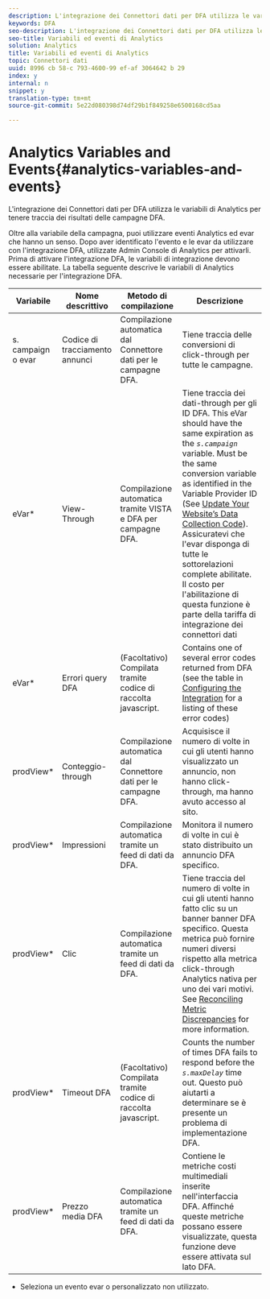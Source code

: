 ```yaml
---
description: L'integrazione dei Connettori dati per DFA utilizza le variabili di Analytics per tenere traccia dei risultati delle campagne DFA.
keywords: DFA
seo-description: L'integrazione dei Connettori dati per DFA utilizza le variabili di Analytics per tenere traccia dei risultati delle campagne DFA.
seo-title: Variabili ed eventi di Analytics
solution: Analytics
title: Variabili ed eventi di Analytics
topic: Connettori dati
uuid: 8996 cb 58-c 793-4600-99 ef-af 3064642 b 29
index: y
internal: n
snippet: y
translation-type: tm+mt
source-git-commit: 5e22d080398d74df29b1f849258e6500168cd5aa

---
```



# Analytics Variables and Events{#analytics-variables-and-events}

L'integrazione dei Connettori dati per DFA utilizza le variabili di Analytics per tenere traccia dei risultati delle campagne DFA.

Oltre alla variabile della campagna, puoi utilizzare eventi Analytics ed evar che hanno un senso. Dopo aver identificato l'evento e le evar da utilizzare con l'integrazione DFA, utilizzate Admin Console di Analytics per attivarli. Prima di attivare l'integrazione DFA, le variabili di integrazione devono essere abilitate. La tabella seguente descrive le variabili di Analytics necessarie per l'integrazione DFA.

| Variabile | Nome descrittivo | Metodo di compilazione | Descrizione |
|---|---|---|---|
| s. campaign o evar | Codice di tracciamento annunci | Compilazione automatica dal Connettore dati per le campagne DFA. | Tiene traccia delle conversioni di click-through per tutte le campagne. |
| eVar* | View-Through | Compilazione automatica tramite VISTA e DFA per campagne DFA. | Tiene traccia dei dati-through per gli ID DFA. This eVar should have the same expiration as the *`s.campaign`* variable. Must be the same conversion variable as identified in the Variable Provider ID (See [Update Your Website’s Data Collection Code](../dfa-data-connector-analytics/dfa-integration/dfa-web-site-updates/dfa-update-data-collection-code.md#concept-8c108723ea0b4cc9a8c5cdc2d05894e3)). Assicuratevi che l'evar disponga di tutte le sottorelazioni complete abilitate. Il costo per l'abilitazione di questa funzione è parte della tariffa di integrazione dei connettori dati |
| eVar* | Errori query DFA | (Facoltativo) Compilata tramite codice di raccolta javascript. | Contains one of several error codes returned from DFA (see the table in [Configuring the Integration](../dfa-data-connector-analytics/dfa-integration/dfa-integration.md#concept-cf33e1051c73452cbd26e950d0293858) for a listing of these error codes) |
| prodView* | Conteggio-through | Compilazione automatica dal Connettore dati per le campagne DFA. | Acquisisce il numero di volte in cui gli utenti hanno visualizzato un annuncio, non hanno click-through, ma hanno avuto accesso al sito. |
| prodView* | Impressioni | Compilazione automatica tramite un feed di dati da DFA. | Monitora il numero di volte in cui è stato distribuito un annuncio DFA specifico. |
| prodView* | Clic | Compilazione automatica tramite un feed di dati da DFA. | Tiene traccia del numero di volte in cui gli utenti hanno fatto clic su un banner banner DFA specifico. Questa metrica può fornire numeri diversi rispetto alla metrica click-through Analytics nativa per uno dei vari motivi. See [Reconciling Metric Discrepancies](../dfa-data-connector-analytics/dfa-reconciling-metric-discrepancies/dfa-reconciling-metric-discrepancies.md#concept-8c31ebe761ca4b3fab1e3a18ef5d098f) for more information. |
| prodView* | Timeout DFA | (Facoltativo) Compilata tramite codice di raccolta javascript. | Counts the number of times DFA fails to respond before the *`s.maxDelay`* time out. Questo può aiutarti a determinare se è presente un problema di implementazione DFA. |
| prodView* | Prezzo media DFA | Compilazione automatica tramite un feed di dati da DFA. | Contiene le metriche costi multimediali inserite nell'interfaccia DFA. Affinché queste metriche possano essere visualizzate, questa funzione deve essere attivata sul lato DFA. |

* Seleziona un evento evar o personalizzato non utilizzato.
